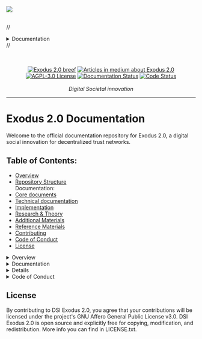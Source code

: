 </div>
<kbd><img src="docs/images/MainPage.png" /></kbd></br></br>

//<details>
<summary>Documentation</summary>
<kbd><img src="docs/images/Example.png" width="500" /></kbd>
</details>//
<p align="center">
   <br />
   <br />
   <a href="https://exodus.tilda.ws/exodus20breef"><img src="https://img.shields.io/badge/Exodus_2.0-breef-green.svg?style=flat" alt="Exodus 2.0 breef"></a>
   <a href="https://medium.com/@andrei.lubalin"><img src="https://img.shields.io/badge/article-medium-orange.svg" alt="Articles in medium about Exodus 2.0"></a>
   <a href="http://choosealicense.com/licenses/agpl-3.0/"><img src="https://img.shields.io/badge/license-AGPL--3.0-red.svg?style=flat" alt="AGPL-3.0 License"></a>
   <a href="https://drive.google.com/drive/folders/13CP_gggqIFxYNSR7QphnjMta-S0DmrVk?usp=sharing"><img src="https://img.shields.io/badge/docs-passing-dark_green.svg" alt="Documentation Status"></a>
   <a href="https://drive.google.com/drive/folders/13CP_gggqIFxYNSR7QphnjMta-S0DmrVk?usp=sharing"><img src="https://img.shields.io/badge/code-searching_for_developer-dark_green.svg" alt="Code Status"></a>
   <br />
   <br />
   <i>Digital Societal innovation</i>
</p>
<hr />

# Exodus 2.0 Documentation

Welcome to the official documentation repository for Exodus 2.0, a digital social innovation for decentralized trust networks.

## Table of Contents:

- [Overview](#user-content-what-is-exodus)
- [Repository Structure](#user-content-repository-structure) <br />
  Documentation: <br />
- [Core documents](#user-content-1-core-documents)
- [Technical documentation](#user-content-2-technical-documentation)
- [Implementation](#user-content-3-implementation)
- [Research & Theory](#user-content-4-research-and-theory)
- [Additional Materials](#user-content-5-additional-materials)
- [Reference Materials](#user-content-reference-materials)
- [Contributing](#user-content-contributing)
- [Code of Conduct](#user-content-code-of-conduct)
- [License](#user-content-license)
  
<details>
<summary>Overview</summary>
   
## What is Exodus

Imagine a social network where people help each other directly, without needing a big company in the middle. That's DSI Exodus 2.0. It's a decentralized, peer-to-peer (P2P) network built on the idea of mutual aid and cooperation among people who already trust each other, like friends and family. Think of it as a "smart notebook" that helps you keep track of who needs help, who offers it, and who fulfills their promises.   

## Why do we need it

Exodus 2.0 is designed to solve some big problems:
- No more trust issues: Unlike many systems where you worry about fraud, Exodus 2.0 is built so that harm is virtually impossible. It doesn't handle money directly, and all contributions are voluntary, so you don't have to constantly "verify" if someone is trustworthy in the traditional sense. The system's design makes it reliable by default.   
- Easy mutual support: It helps people formalize their existing connections to create a wider network of support. If you need help, you can request it, and others in your network can offer assistance.   
- Zero transaction costs: It aims to create new ways of cooperating where the costs of transactions are almost zero.   
- Build a strong reputation: By helping others and fulfilling your commitments, you build a visible reputation within the network. This reputation helps you get support when you need it.   
- Community-driven: It's a self-organizing system where the community manages itself, reducing the need for central control.   

## Repository Structure

- `docs/1_Core_Documents/` - Foundation and overview materials
- `docs/2_Technical_Documentation/` - Technical specifications and architecture
- `docs/3_Implementation/` - Implementation guides and practical materials
- `docs/4_Research_Theory/` - Academic research and theoretical foundation
- `docs/5_Additional_Materials/` - Supporting context and perspectives
- `docs/Reference/` - Glossaries and reference materials
- `images/` - Project visual media
- `Law of р2р Trust-free cooperation.docx` - Scientific explanations, proofs and necessary base.

## Quick Start

1. Begin with Core Documents to understand the basic concepts
2. Move to Technical Documentation for system architecture
3. Refer to Implementation guides for practical application
4. Explore Research & Theory for deeper understanding

</details>

<details>
<summary>Documentation</summary>
   
## 1 Core Documents 
   
Essential materials defining Exodus 2.0's vision, mechanisms, and features.
### Contents
1. `1.1_Vision_and_Overview.pdf`
   - Core concept introduction
   - System objectives
   - Key principles
2. `1.2_Core_Mechanisms.pdf`
   - Fundamental processes
   - System architecture
   - Operational principles
3. `1.3_Unique_Features.pdf`
   - Distinguishing characteristics
   - Comparative advantages
   - Innovation aspects
4. `1.4_Current_Status.pdf`
   - Development stage
   - Implementation progress
   - Future roadmap

## 2 Technical Documentation <a id="#user-content-2-technical-documentation" class="anchor" aria-label="Permalink: 2 Technical Documentation" href="#user-content-2-technical-documentation">

Detailed technical specifications and architectural documentation for DSI Exodus 2.0.
This section is vital for developers and architects. It delves into the underlying structure and technical design of Exodus 2.0, explaining how its unique "trust-irrelevant" and self-organizing properties are implemented at a technical level.
### Contents

1.  `2.1_Technical_Specification.md`
    *   System requirements
    *   API documentation (if applicable)
    *   Implementation details
2.  `2.2_Network_Architecture.pdf`
    *   Network topology
    *   Connection protocols
    *   System components
3.  `2.3_Reference_Registry_Guide.pdf`
    *   Registry structure
    *   Data organization
    *   Access protocols

## 3 Implementation <a id="#user-content-3-implementation" class="anchor" aria-label="Permalink: 3 Implementation" href="#user-content-3-implementation">
   
Practical guides and integration materials for deploying and interacting with DSI Exodus 2.0.
This section provides hands-on information for developers looking to set up, configure, and integrate with Exodus 2.0. It covers the practical aspects of bringing the theoretical framework to life.
### Contents
1.  `3.1_Implementation_Guide.pdf`
    *   Step-by-step setup
    *   Configuration guidelines
    *   Best practices
2.  `3.2_Google_Integration.pdf`
    *   Details on integrating with Google services (e.g., Google Sheets for the distributed ledger, Gemini AI for analytics) [1]
    *   API setup (if applicable)
    *   Configuration details
3.  `3.3_Use_Cases.pdf`
    *   Real-world applications
    *   Implementation examples
    *   Success stories

## 4 Research and Theory <a id="#user-content-4-research-and-theory" class="anchor" aria-label="Permalink: 4 Research and Theory" href="#user-content-4-research-and-theory">

The academic foundation and theoretical framework underpinning DSI Exodus 2.0.
This section is for developers and researchers interested in the profound mathematical and sociological principles that guarantee Exodus 2.0's unique properties, such as its "trust irrelevance" and "autocatalytic" growth. Understanding these theories provides deep insight into the system's inherent robustness and inevitability.
### Contents
1.  `4.1_Mathematical_Foundation.pdf`
    *   Mathematical proofs (e.g., for inevitable network growth, trust irrelevance) [1, 1]
    *   Network growth models (e.g., $N(l)=k^{\wedge}l$) [1, 1]
    *   Theoretical validations
2.  `4.2_Trust_Paradox.pdf`
    *   Exploration of why traditional trust mechanisms are obsolete in Exodus 2.0 [1, 1]
    *   System security implications
    *   Theoretical implications of "trust irrelevance" [1, 1]
3.  `4.3_Network_Growth_Theory.pdf`
    *   Detailed analysis of network growth patterns and scaling principles [1]
    *   Network dynamics and the "friend of my friend" principle [1]

## 5 Additional Materials <a id="#user-content-5-additional-materials" class="anchor" aria-label="Permalink: 5 Additional Materials" href="#user-content-5-additional-materials">
   
Contextual and supplementary information about DSI Exodus 2.0.
This section provides broader context for Exodus 2.0, exploring its historical, philosophical, and cultural underpinnings. While not directly technical, these materials offer valuable insights into the project's vision for societal transformation, which can inspire and guide contributors.
### Contents
1.  `5.1_Historical_Context.pdf`
    *   Historical background of mutual aid systems
    *   Comparison with similar systems
    *   Evolution of the Exodus 2.0 concept
2.  `5.2_Philosophical_Background.pdf`
    *   Philosophical foundations
    *   Conceptual framework
    *   Ethical considerations
3.  `5.3_Cultural_Perspectives.pdf`
    *   Cultural implications
    *   Global perspectives
    *   Social impact
       
## Reference Materials <a id="#user-content-reference-materials" class="anchor" aria-label="Permalink: Reference Materials" href="#user-content-reference-materials">
   
Glossaries and comprehensive reference documents for DSI Exodus 2.0.
This section provides essential reference materials to clarify terminology and offer comprehensive overviews, ensuring all contributors and users have a shared understanding of Exodus 2.0's unique concepts.
### Contents
1.  `Glossary_EN.pdf`
    *   English terminology
    *   Concept definitions
    *   Technical terms
2.  `Glossary_RU.pdf`
    *   Russian terminology
    *   Concept definitions
    *   Technical terms
3.  `Full_Presentation.pdf`
    *   Complete system overview
    *   Visual representations
    *   Comprehensive explanations
</details>

<details>
<summary>Contributing</summary>

   ## Contributing

First, thank you for considering contributing to Exodus. We value contributions of any size or type from anyone! The smallest of fixes can make the biggest difference. Please dive in. Feel free to ask questions on the 5061197@gmail.com email, open an issue, or send a pull request on GitHub.
We follow an agile development process. If you run into a bug or have a problem, the best action is to open an issue on GitHub (please search for related closed issues first).
If you're interested in helping out with the development cycle, feel free to tackle open issues. If you see something you'd like to help with, reach out to us on 5061197@gmail.com to coordinate.

</details>

<details>
<summary>Code of Conduct</summary>

   ## Code of Conduct
      
Be excellent to each other; we’re a community after all. If you run into issues with others in our community, please contact a Exodus Community Dev, or Moderator.
   ### Purpose
   The Exodus Community includes members of varying skills, languages, personalities, cultural backgrounds, and experiences from around the globe. Through these differences, we continue to grow and collectively improve upon an open-source animation engine. When working in a community, it is important to remember that you are interacting with humans on the other end of your screen. This code of conduct will guide your interactions and keep Exodus a positive environment for our developers, users, and fundamentally our growing community.
   ### Our Community
   Members of Exodus Community are respectful, open, and considerate. Behaviors that reinforce these values contribute to our positive environment, and include:
Being respectful. Respectful of others, their positions, experiences, viewpoints, skills, commitments, time, and efforts.
Being open. Open to collaboration, whether it’s on problems, Pull Requests, issues, or otherwise.
Being considerate. Considerate of their peers – other Exodus users and developers.
Focusing on what is best for the community. We’re respectful of the processes set forth in the community, and we work within them.
Showing empathy towards other community members. We’re attentive in our communications, whether in person or online, and we’re tactful when approaching differing views.
Gracefully accepting constructive criticism. When we disagree, we are courteous in raising our issues.
Using welcoming and inclusive language. We’re accepting of all who wish to take part in our activities, fostering an environment where anyone can participate and everyone can make a difference.
   ### Our Standards
   Every member of our community has the right to have their identity respected. Exodus Community is dedicated to providing a positive environment for everyone, regardless of age, gender identity and expression, sexual orientation, disability, physical appearance, body size, ethnicity, nationality, race, religion (or lack thereof), education, or socioeconomic status.
   ### Inappropriate Behavior
   - Examples of unacceptable behavior by participants include:
- Harassment of any participants in any form
- Deliberate intimidation, stalking, or following
- Logging or taking screenshots of online activity for harassment purposes
- Publishing others’ private information, such as a physical or electronic address, without explicit permission
- Violent threats or language directed against another person
- Incitement of violence or harassment towards any individual, including encouraging a person to commit suicide or to engage in self-harm
- Creating additional online accounts in order to harass another person or circumvent a ban
- Sexual language and imagery in online communities or any conference venue, including talks
- Insults, put-downs, or jokes that are based upon stereotypes, that are exclusionary, or that hold others up for ridicule
- Excessive swearing
- Unwelcome sexual attention or advances
- Unwelcome physical contact, including simulated physical contact (eg, textual descriptions like “hug” or “backrub”) without consent or after a request to stop
- Pattern of inappropriate social contact, such as requesting/assuming inappropriate levels of intimacy with others
- Sustained disruption of online community discussions, in-person presentations, or other in-person events
- Continued one-on-one communication after requests to cease
- Other conduct that is inappropriate for a professional audience including people of many different backgrounds Community members asked to stop any inappropriate behavior are expected to comply immediately.

</details>

   ## License
By contributing to DSI Exodus 2.0, you agree that your contributions will be licensed under the project's GNU Affero General Public License v3.0. DSI Exodus 2.0 is open source and explicitly free for copying, modification, and redistribution. More info you can find in LICENSE.txt.

